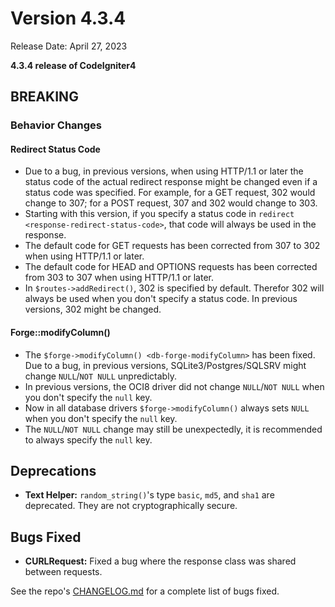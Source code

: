 # Version 4.3.4

Release Date: April 27, 2023

**4.3.4 release of CodeIgniter4**

<div class="contents" local="" depth="3">

</div>

## BREAKING

### Behavior Changes

#### Redirect Status Code

- Due to a bug, in previous versions, when using HTTP/1.1 or later the
  status code of the actual redirect response might be changed even if a
  status code was specified. For example, for a GET request, 302 would
  change to 307; for a POST request, 307 and 302 would change to 303.
- Starting with this version, if you specify a status code in
  `redirect <response-redirect-status-code>`, that code will always be
  used in the response.
- The default code for GET requests has been corrected from 307 to 302
  when using HTTP/1.1 or later.
- The default code for HEAD and OPTIONS requests has been corrected from
  303 to 307 when using HTTP/1.1 or later.
- In `$routes->addRedirect()`, 302 is specified by default. Therefor 302
  will always be used when you don't specify a status code. In previous
  versions, 302 might be changed.

#### Forge::modifyColumn()

- The `$forge->modifyColumn() <db-forge-modifyColumn>` has been fixed.
  Due to a bug, in previous versions, SQLite3/Postgres/SQLSRV might
  change `NULL`/`NOT NULL` unpredictably.
- In previous versions, the OCI8 driver did not change `NULL`/`NOT NULL`
  when you don't specify the `null` key.
- Now in all database drivers `$forge->modifyColumn()` always sets
  `NULL` when you don't specify the `null` key.
- The `NULL`/`NOT NULL` change may still be unexpectedly, it is
  recommended to always specify the `null` key.

## Deprecations

- **Text Helper:** `random_string()`'s type `basic`, `md5`, and `sha1`
  are deprecated. They are not cryptographically secure.

## Bugs Fixed

- **CURLRequest:** Fixed a bug where the response class was shared
  between requests.

See the repo's
[CHANGELOG.md](https://github.com/codeigniter4/CodeIgniter4/blob/develop/CHANGELOG.md)
for a complete list of bugs fixed.
